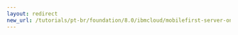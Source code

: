 ```yaml
---
layout: redirect
new_url: /tutorials/pt-br/foundation/8.0/ibmcloud/mobilefirst-server-on-kubernetes-using-helm/
---
```

